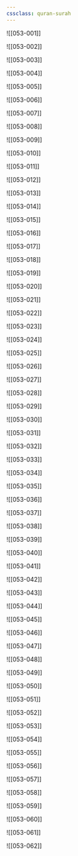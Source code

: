 ```yaml
---
cssclass: quran-surah
---
```


![[053-001]]

![[053-002]]

![[053-003]]

![[053-004]]

![[053-005]]

![[053-006]]

![[053-007]]

![[053-008]]

![[053-009]]

![[053-010]]

![[053-011]]

![[053-012]]

![[053-013]]

![[053-014]]

![[053-015]]

![[053-016]]

![[053-017]]

![[053-018]]

![[053-019]]

![[053-020]]

![[053-021]]

![[053-022]]

![[053-023]]

![[053-024]]

![[053-025]]

![[053-026]]

![[053-027]]

![[053-028]]

![[053-029]]

![[053-030]]

![[053-031]]

![[053-032]]

![[053-033]]

![[053-034]]

![[053-035]]

![[053-036]]

![[053-037]]

![[053-038]]

![[053-039]]

![[053-040]]

![[053-041]]

![[053-042]]

![[053-043]]

![[053-044]]

![[053-045]]

![[053-046]]

![[053-047]]

![[053-048]]

![[053-049]]

![[053-050]]

![[053-051]]

![[053-052]]

![[053-053]]

![[053-054]]

![[053-055]]

![[053-056]]

![[053-057]]

![[053-058]]

![[053-059]]

![[053-060]]

![[053-061]]

![[053-062]]

